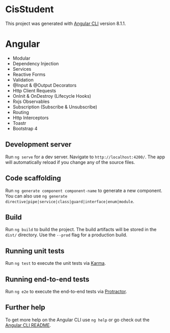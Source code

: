 # CisStudent

This project was generated with [Angular CLI](https://github.com/angular/angular-cli) version 8.1.1.
# Angular

* Modular
* Dependency Injection
* Services
* Reactive Forms
* Validation
* @Input & @Output Decorators
* Http Client Requests
* OnInit & OnDestroy (Lifecycle Hooks)
* Rxjs Observables
* Subscription (Subscribe & Unsubscribe)
* Routing
* Http Interceptors
* Toastr
* Bootstrap 4

## Development server

Run `ng serve` for a dev server. Navigate to `http://localhost:4200/`. The app will automatically reload if you change any of the source files.

## Code scaffolding

Run `ng generate component component-name` to generate a new component. You can also use `ng generate directive|pipe|service|class|guard|interface|enum|module`.

## Build

Run `ng build` to build the project. The build artifacts will be stored in the `dist/` directory. Use the `--prod` flag for a production build.

## Running unit tests

Run `ng test` to execute the unit tests via [Karma](https://karma-runner.github.io).

## Running end-to-end tests

Run `ng e2e` to execute the end-to-end tests via [Protractor](http://www.protractortest.org/).

## Further help

To get more help on the Angular CLI use `ng help` or go check out the [Angular CLI README](https://github.com/angular/angular-cli/blob/master/README.md).
